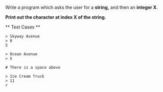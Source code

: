 Write a program which asks the user for a **string,** and then an **integer X**. 

**Print out the character at index X of the string.**

** Test Cases **
```
> Skyway Avenue
> 0
S
```

```
> Ocean Avenue
> 5

# There is a space above
```

```
> Ice Cream Truck
> 11
r
```